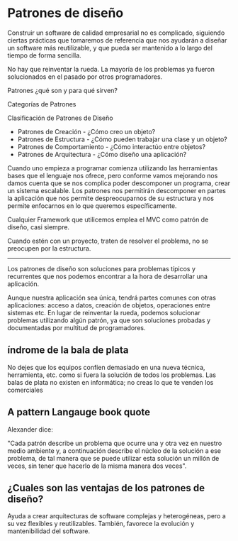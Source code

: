 # Patrones de diseño

Construir un software de calidad empresarial no es complicado, siguiendo ciertas prácticas que tomaremos de referencia que nos ayudarán a diseñar un software más reutilizable, y que pueda ser mantenido a lo largo del tiempo de forma sencilla.

No hay que reinventar la rueda. La mayoría de los problemas ya fueron solucionados en el pasado por otros programadores.

Patrones ¿qué son y para qué sirven?

Categorías de Patrones

Clasificación de Patrones de Diseño
- Patrones de Creación - ¿Cómo creo un objeto?
- Patrones de Estructura - ¿Cómo pueden trabajar una clase y un objeto?
- Patrones de Comportamiento - ¿Cómo interactúo entre objetos?
- Patrones de Arquitectura - ¿Cómo diseño una aplicación?

Cuando uno empieza a programar comienza utilizando las herramientas bases que el lenguaje nos ofrece, pero conforme vamos mejorando nos damos cuenta que se nos complica poder descomponer un programa, crear un sistema escalable. Los patrones nos permitirán descomponer en partes la aplicación que nos permite despreocuparnos de su estructura y nos permite enfocarnos en lo que queremos específicamente.

Cualquier Framework que utilicemos emplea el MVC como patrón de diseño, casi siempre.

Cuando estén con un proyecto, traten de resolver el problema, no se preocupen por la estructura.

---------------

Los patrones de diseño son soluciones para problemas típicos y recurrentes que nos podemos encontrar a la hora de desarrollar una aplicación.

Aunque nuestra aplicación sea única, tendrá partes comunes con otras aplicaciones: acceso a datos, creación de objetos, operaciones entre sistemas etc. En lugar de reinventar la rueda, podemos solucionar problemas utilizando algún patrón, ya que son soluciones probadas y documentadas por multitud de programadores.

## índrome de la bala de plata
No dejes que los equipos confíen demasiado en una nueva técnica, herramienta, etc. como si fuera la solución de todos los problemas. Las balas de plata no existen en informática; no creas lo que te venden los comerciales

## A pattern Langauge book quote
Alexander dice:

"Cada patrón describe un problema que ocurre una y otra vez en nuestro medio ambiente y, a continuación describe el núcleo de la solución a ese problema, de tal manera que se puede utilizar esta solución un millón de veces, sin tener que hacerlo de la misma manera dos veces".

## ¿Cuales son las ventajas de los patrones de diseño?
Ayuda a crear arquitecturas de software complejas y heterogéneas, pero a su vez flexibles y reutilizables. También, favorece la evolución y mantenibilidad del software.

